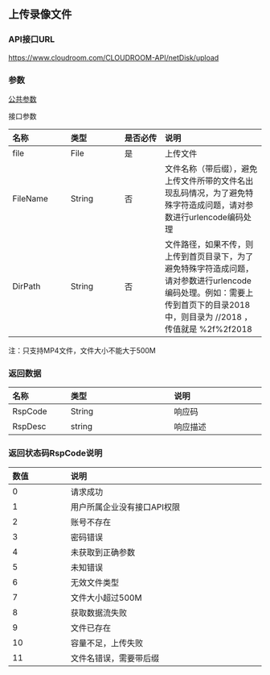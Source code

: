 
## 上传录像文件

### API接口URL

https://www.cloudroom.com/CLOUDROOM-API/netDisk/upload

### 参数

[公共参数](README#common_param)

接口参数
<table>
    <thead>
        <tr>
            <th style="width:100px;font-weight:700;text-align: left;">名称</th>
            <th  colspan="2" style="width:800px; text-align: left;">类型</th>
            <th  colspan="2" style="width:800px; text-align: left;">是否必传</th>
            <th  colspan="2" style="width:800px; text-align: left;">说明</th>
        </tr>
    </thead>
    <tbody>
        <tr>
            <td style="font-weight:normal;">file</td>
            <td  colspan="2" style="font-weight:normal;">File</td>
            <td  colspan="2" style="font-weight:normal;">是</td>
            <td  colspan="2" style="font-weight:normal;">上传文件</td>
        </tr>
        <tr>
            <td style="font-weight:normal;">FileName</td>
            <td  colspan="2" style="font-weight:normal;">String</td>
            <td  colspan="2" style="font-weight:normal;">否</td>
            <td  colspan="2" style="font-weight:normal;">文件名称（带后缀），避免上传文件所带的文件名出现乱码情况，为了避免特殊字符造成问题，请对参数进行urlencode编码处理</td>
        </tr>
        <tr>
            <td style="font-weight:normal;">DirPath</td>
            <td  colspan="2" style="font-weight:normal;">String</td>
            <td  colspan="2" style="font-weight:normal;">否</td>
            <td  colspan="2" style="font-weight:normal;">文件路径，如果不传，则上传到首页目录下，为了避免特殊字符造成问题，请对参数进行urlencode编码处理。例如：需要上传到首页下的目录2018中，则目录为 //2018 ，传值就是 %2f%2f2018</td>
        </tr>
    </tbody>   
</table>
注：只支持MP4文件，文件大小不能大于500M

### 返回数据

<table>
    <thead>
        <tr>
            <th style="width:100px;font-weight:700;text-align: left;">名称</th>
            <th  colspan="2" style="width:800px; text-align: left;">类型</th>
            <th  colspan="2" style="width:800px; text-align: left;">说明</th>
        </tr>
    </thead>
    <tbody>
        <tr>
            <td style="font-weight:normal;">RspCode</td>
            <td  colspan="2" style="font-weight:normal;">String</td>
            <td  colspan="2" style="font-weight:normal;">响应码</td>
        </tr>
        <tr>
            <td style="font-weight:normal;">RspDesc</td>
            <td  colspan="2" style="font-weight:normal;">string</td>
            <td  colspan="2" style="font-weight:normal;">响应描述</td>
        </tr>
    </tbody>   
</table>

### 返回状态码RspCode说明

<table>
    <thead>
        <tr>
            <th style="width:100px;font-weight:700;text-align: left;">数值</th>
            <th  colspan="2" style="width:800px; text-align: left;">说明</th>
        </tr>
    </thead>
    <tbody>
        <tr>
            <td style="font-weight:normal;">0</td>
            <td  colspan="2" style="font-weight:normal;">请求成功</td>
        </tr>
        <tr>
            <td style="font-weight:normal;">1</td>
            <td  colspan="2" style="font-weight:normal;">用户所属企业没有接口API权限</td>
        </tr>
        <tr>
            <td style="font-weight:normal;">2</td>
            <td  colspan="2" style="font-weight:normal;">账号不存在</td>
        </tr>
        <tr>
            <td style="font-weight:normal;">3</td>
            <td  colspan="2" style="font-weight:normal;">密码错误</td>
        </tr>
        <tr>
            <td style="font-weight:normal;">4</td>
            <td  colspan="2" style="font-weight:normal;">未获取到正确参数</td>
        </tr>
        <tr>
            <td style="font-weight:normal;">5</td>
            <td  colspan="2" style="font-weight:normal;">未知错误</td>
        </tr>
        <tr>
            <td style="font-weight:normal;">6</td>
            <td  colspan="2" style="font-weight:normal;">无效文件类型</td>
        </tr>
        <tr>
            <td style="font-weight:normal;">7</td>
            <td  colspan="2" style="font-weight:normal;">文件大小超过500M</td>
        </tr>
        <tr>
            <td style="font-weight:normal;">8</td>
            <td  colspan="2" style="font-weight:normal;">获取数据流失败</td>
        </tr>
        <tr>
            <td style="font-weight:normal;">9</td>
            <td  colspan="2" style="font-weight:normal;">文件已存在</td>
        </tr>
        <tr>
            <td style="font-weight:normal;">10</td>
            <td  colspan="2" style="font-weight:normal;">容量不足，上传失败</td>
        </tr>
        <tr>
            <td style="font-weight:normal;">11</td>
            <td  colspan="2" style="font-weight:normal;">文件名错误，需要带后缀</td>
        </tr>
    </tbody>   
</table>
















